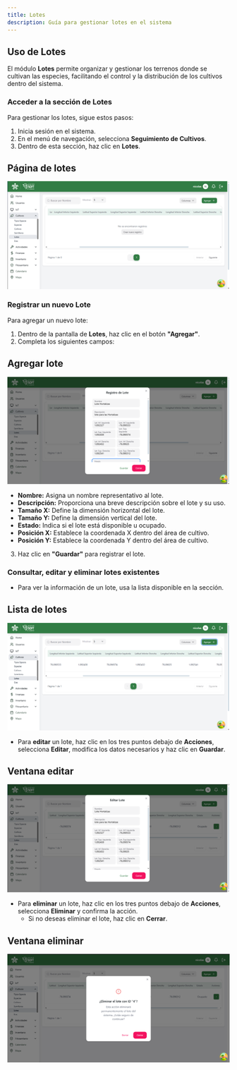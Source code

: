 ```yaml
---
title: Lotes
description: Guía para gestionar lotes en el sistema
---
```


## Uso de Lotes

El módulo **Lotes** permite organizar y gestionar los terrenos donde se cultivan las especies, facilitando el control y la distribución de los cultivos dentro del sistema.

### **Acceder a la sección de Lotes**
Para gestionar los lotes, sigue estos pasos:
1. Inicia sesión en el sistema.
2. En el menú de navegación, selecciona **Seguimiento de Cultivos**.
3. Dentro de esta sección, haz clic en **Lotes**.

## Página de lotes
![Captura de pantalla lotes](../../../assets/cultivos/paginaLote.png)

### **Registrar un nuevo Lote**
Para agregar un nuevo lote:
1. Dentro de la pantalla de **Lotes**, haz clic en el botón **"Agregar"**.
2. Completa los siguientes campos:
## Agregar lote
![Captura de pantalla agregar lote](../../../assets/cultivos/registrarLote.png)
   - **Nombre:** Asigna un nombre representativo al lote.
   - **Descripción:** Proporciona una breve descripción sobre el lote y su uso.
   - **Tamaño X:** Define la dimensión horizontal del lote.
   - **Tamaño Y:** Define la dimensión vertical del lote.
   - **Estado:** Indica si el lote está disponible u ocupado.
   - **Posición X:** Establece la coordenada X dentro del área de cultivo.
   - **Posición Y:** Establece la coordenada Y dentro del área de cultivo.
3. Haz clic en **"Guardar"** para registrar el lote.

### **Consultar, editar y eliminar lotes existentes**
- Para ver la información de un lote, usa la lista disponible en la sección.
## Lista de lotes
![Captura de pantalla](../../../assets/cultivos/listaLote.png)
- Para **editar** un lote, haz clic en los tres puntos debajo de **Acciones**, selecciona **Editar**, modifica los datos necesarios y haz clic en **Guardar**.
## Ventana editar
![Captura de pantalla](../../../assets/cultivos/editarLote.png)
- Para **eliminar** un lote, haz clic en los tres puntos debajo de **Acciones**, selecciona **Eliminar** y confirma la acción. 
   - Si no deseas eliminar el lote, haz clic en **Cerrar**.
## Ventana eliminar
![Captura de pantalla](../../../assets/cultivos/eliminarLote.png)